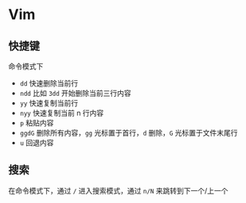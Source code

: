 # Vim



## 快捷键

命令模式下

- `dd` 快速删除当前行
- `ndd` 比如 `3dd` 开始删除当前三行内容
- `yy` 快速复制当前行
- `nyy` 快速复制当前 n 行内容
- `p` 粘贴内容
- `ggdG` 删除所有内容，`gg` 光标置于首行，`d` 删除，`G` 光标置于文件末尾行
- `u` 回退内容



## 搜索

在命令模式下，通过 `/` 进入搜索模式，通过 `n/N` 来跳转到下一个/上一个